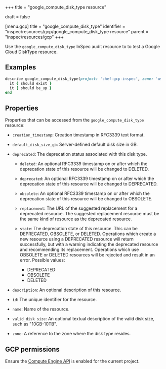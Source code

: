 +++
title = "google_compute_disk_type resource"

draft = false


[menu.gcp]
title = "google_compute_disk_type"
identifier = "inspec/resources/gcp/google_compute_disk_type resource"
parent = "inspec/resources/gcp"
+++

Use the `google_compute_disk_type` InSpec audit resource to to test a Google Cloud DiskType resource.

## Examples

```ruby
describe google_compute_disk_type(project: 'chef-gcp-inspec', zone: 'us-east1-b', name: 'disk_type_name') do
  it { should exist }
  it { should be_up }
end
```

## Properties

Properties that can be accessed from the `google_compute_disk_type` resource:


  * `creation_timestamp`: Creation timestamp in RFC3339 text format.

  * `default_disk_size_gb`: Server-defined default disk size in GB.

  * `deprecated`: The deprecation status associated with this disk type.

    * `deleted`: An optional RFC3339 timestamp on or after which the deprecation state of this resource will be changed to DELETED.

    * `deprecated`: An optional RFC3339 timestamp on or after which the deprecation state of this resource will be changed to DEPRECATED.

    * `obsolete`: An optional RFC3339 timestamp on or after which the deprecation state of this resource will be changed to OBSOLETE.

    * `replacement`: The URL of the suggested replacement for a deprecated resource. The suggested replacement resource must be the same kind of resource as the deprecated resource.

    * `state`: The deprecation state of this resource. This can be DEPRECATED, OBSOLETE, or DELETED. Operations which create a new resource using a DEPRECATED resource will return successfully, but with a warning indicating the deprecated resource and recommending its replacement. Operations which use OBSOLETE or DELETED resources will be rejected and result in an error.
    Possible values:
      * DEPRECATED
      * OBSOLETE
      * DELETED

  * `description`: An optional description of this resource.

  * `id`: The unique identifier for the resource.

  * `name`: Name of the resource.

  * `valid_disk_size`: An optional textual description of the valid disk size, such as "10GB-10TB".

  * `zone`: A reference to the zone where the disk type resides.


## GCP permissions

Ensure the [Compute Engine API](https://console.cloud.google.com/apis/library/compute.googleapis.com/) is enabled for the current project.
